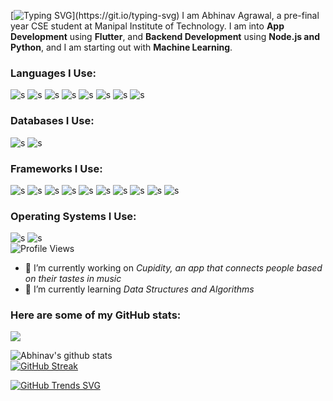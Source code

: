 [![Typing SVG](https://readme-typing-svg.herokuapp.com?font=Poppins&lines=Hey!+I+am+Abhinav.)](https://git.io/typing-svg)  
I am Abhinav Agrawal, a pre-final year CSE student at Manipal Institute of Technology. I am into **App Development** using **Flutter**, and **Backend Development** using **Node.js and Python**, and I am starting out with **Machine Learning**.
<!-- 
![s](https://img.shields.io/badge/OS-Windows/Linux-informational?style=flat&logo=L1&logoColor=white&color=2bbc8a)
![s](https://img.shields.io/badge/Editor-VSCode-informational?style=flat&logo=<LOGO_NAME>&logoColor=white&color=2bbc8a)
![s](https://img.shields.io/badge/Code-Dart-informational?style=flat&logo=<LOGO_NAME>&logoColor=white&color=2bbc8a)
![s](https://img.shields.io/badge/Code-Java-informational?style=flat&logo=<LOGO_NAME>&logoColor=white&color=2bbc8a)
![s](https://img.shields.io/badge/Code-Python-informational?style=flat&logo=<LOGO_NAME>&logoColor=white&color=2bbc8a)
![s](https://img.shields.io/badge/Code-C-informational?style=flat&logo=<LOGO_NAME>&logoColor=white&color=2bbc8a)
![s](https://img.shields.io/badge/Code-C++-informational?style=flat&logo=<LOGO_NAME>&logoColor=white&color=2bbc8a)   -->
### Languages I Use:   
![s](https://img.shields.io/badge/Python-FFD43B?style=for-the-badge&logo=python&logoColor=darkgreen)
![s](https://img.shields.io/badge/C-00599C?style=for-the-badge&logo=c&logoColor=white)
![s](https://img.shields.io/badge/C%2B%2B-00599C?style=for-the-badge&logo=c%2B%2B&logoColor=white)
![s](https://img.shields.io/badge/Java-ED8B00?style=for-the-badge&logo=java&logoColor=white)
![s](https://img.shields.io/badge/Dart-0175C2?style=for-the-badge&logo=dart&logoColor=white)
![s](https://img.shields.io/badge/Numpy-777BB4?style=for-the-badge&logo=numpy&logoColor=white)
![s](https://img.shields.io/badge/Pandas-2C2D72?style=for-the-badge&logo=pandas&logoColor=white)
![s](https://img.shields.io/badge/json-5E5C5C?style=for-the-badge&logo=json&logoColor=white)  

### Databases I Use:  
![s](https://img.shields.io/badge/MySQL-00000F?style=for-the-badge&logo=mysql&logoColor=white)
![s](https://img.shields.io/badge/MongoDB-white?style=for-the-badge&logo=mongodb&logoColor=4EA94B)

### Frameworks I Use:
![s](https://img.shields.io/badge/Flutter-02569B?style=for-the-badge&logo=flutter&logoColor=white)
![s](https://img.shields.io/badge/Node.js-339933?style=for-the-badge&logo=nodedotjs&logoColor=white)
![s](https://img.shields.io/badge/Express.js-000000?style=for-the-badge&logo=express&logoColor=white)
![s](https://img.shields.io/badge/Jupyter-F37626.svg?&style=for-the-badge&logo=Jupyter&logoColor=white)
![s](https://img.shields.io/badge/Flask-000000?style=for-the-badge&logo=flask&logoColor=white)
![s](https://img.shields.io/badge/firebase-ffca28?style=for-the-badge&logo=firebase&logoColor=black)
![s](https://img.shields.io/badge/Git-F05032?style=for-the-badge&logo=git&logoColor=white)
![s](https://img.shields.io/badge/Postman-FF6C37?style=for-the-badge&logo=Postman&logoColor=white)
![s](https://img.shields.io/badge/Google_Cloud-4285F4?style=for-the-badge&logo=google-cloud&logoColor=white)
![s](https://img.shields.io/badge/Heroku-430098?style=for-the-badge&logo=heroku&logoColor=white)

### Operating Systems I Use:  
![s](https://img.shields.io/badge/Windows-0078D6?style=for-the-badge&logo=windows&logoColor=white)
![s](https://img.shields.io/badge/Ubuntu-E95420?style=for-the-badge&logo=ubuntu&logoColor=white)  
![Profile Views](https://komarev.com/ghpvc/?username=skully-coder&label=Profile+Views)

- 🔭 I’m currently working on *Cupidity, an app that connects people based on their tastes in music*
- 🌱 I’m currently learning *Data Structures and Algorithms*

### Here are some of my GitHub stats: 
<img align="center" src="https://github-readme-stats.vercel.app/api/top-langs/?username=skully-coder&theme=dark" /> 

![Abhinav's github stats](https://github-readme-stats.vercel.app/api?username=skully-coder&show_icons=true&theme=radical)  
[![GitHub Streak](http://github-readme-streak-stats.herokuapp.com?user=skully-coder&theme=dark)](https://git.io/streak-stats)


[![GitHub Trends SVG](https://api.githubtrends.io/user/svg/skully-coder/repos?time_range=one_year&include_private=True&loc_metric=changed&theme=dark)](https://githubtrends.io)

<!--
**skully-coder/skully-coder** is a ✨ _special_ ✨ repository because its `README.md` (this file) appears on your GitHub profile.
-->

